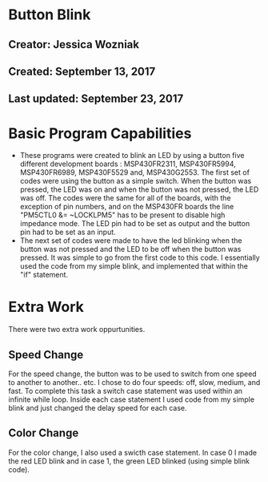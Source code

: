 # Button Blink
## Creator: Jessica Wozniak
## Created: September 13, 2017
## Last updated: September 23, 2017
 
# Basic Program Capabilities
* These programs were created to blink an LED by using a button five different development boards : MSP430FR2311, MSP430FR5994, MSP430FR6989, MSP430F5529 and, MSP430G2553. The first set of codes were using the button as a simple switch. When the button was pressed, the LED was on and when the button was not pressed, the LED was off. The codes were the same for all of the boards, with the exception of pin numbers, and on the MSP430FR boards the line "PM5CTL0 &= ~LOCKLPM5" has to be present to disable high impedance mode. The LED pin had to be set as output and the button pin had to be set as an input.
* The next set of codes were made to have the led blinking when the button was not pressed and the LED to be off when the button was pressed. It was simple to go from the first code to this code. I essentially used the code from my simple blink, and implemented that within the "if" statement. 

# Extra Work 
There were two extra work oppurtunities. 
## Speed Change
For the speed change, the button was to be used to switch from one speed to another to another.. etc. I chose to do four speeds: off, slow, medium, and fast. To complete this task a switch case statement was used within an infinite while loop. Inside each case statement I used code from my simple blink and just changed the delay speed for each case. 
## Color Change 
For the color change, I also used a swicth case statement. In case 0 I made the red LED blink and in case 1, the green LED blinked (using simple blink code).


 